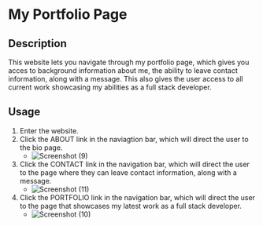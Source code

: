 # My Portfolio Page

## Description

This website lets you navigate through my portfolio page, which gives you acces to background information about me, the ability to leave contact information, along with a message. This also gives the user access to all current work showcasing my abilities as a full stack developer.

## Usage

1. Enter the website.
2. Click the ABOUT link in the naviagtion bar, which will direct the user to the bio page.
   * ![Screenshot (9)](https://user-images.githubusercontent.com/73138234/102684357-b78fdc80-41a5-11eb-96ae-8df608fa36e3.png)
3. Click the CONTACT link in the navigation bar, which will direct the user to the page where they can leave contact information, along with a message.
   * ![Screenshot (11)](https://user-images.githubusercontent.com/73138234/102684361-c1b1db00-41a5-11eb-9ca5-a2fd00912718.png)
4. Click the PORTFOLIO link in the navigation bar, which will direct the user to the page that showcases my latest work as a full stack developer.
   * ![Screenshot (10)](https://user-images.githubusercontent.com/73138234/102684360-ba8acd00-41a5-11eb-8040-beca1ee1694b.png)

